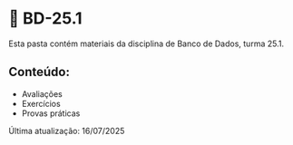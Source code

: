 <!DOCTYPE html>
<html lang="pt-BR">
<head>
  <meta charset="UTF-8">

</head>
<body>
  <div class="container">
    <h1>📁 BD-25.1</h1>
    <p>Esta pasta contém materiais da disciplina de Banco de Dados, turma 25.1.</p>
    <h2>Conteúdo:</h2>
    <ul>
      <li>Avaliações</li>
      <li>Exercícios</li>
      <li>Provas práticas</li>
    </ul>
    <div class="footer">
      Última atualização: 16/07/2025
    </div>
  </div>
</body>
</html>

